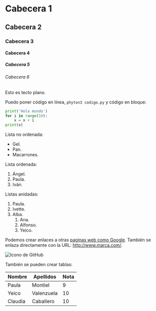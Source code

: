 # Cabecera 1

## Cabecera 2

### Cabecera 3

#### Cabecera 4

##### Cabecera 5

###### Cabecera 6

Esto es tecto plano.

Puedo poner código en línea, `phyton3 codigo.py` y código en bloque:

```python
print('Hola mundo')
for i in range(10):
    x = x + i
print(x)
```


Lista no ordenada:

* Gel.
* Pan.
* Macarrones.

Lista ordenada:

1. Ángel.
2. Paula.
3. Iván.

Listas anidadas:

1. Paula.
2. Ivette.
3. Alba.
    1. Ana.
    2. Alfonso.
    3. Yeico.

Podemos crear enlaces a otras [paginas web como Google](http://google.com). También se enlaza directamente con la URL: http://www.marca.com/.

![Icono de GitHub](https://github.com/apple-touch-icon.png 'Imagen de GitHub')

También se pueden crear tablas:

| Nombre | Apellidos | Nota |
|--------|-----------|------|
| Paula  | Montiel   |  9   |
| Yeico  | Valenzuela |  10  |
| Claudia | Caballero |  10  |
